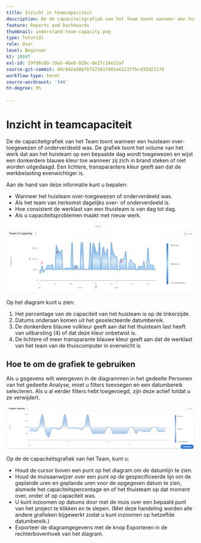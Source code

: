 ```yaml
---
title: Inzicht in teamcapaciteit
description: De de capaciteitgrafiek van het Team toont wanneer een huisteam over-toegewezen of onderverdeeld was.
feature: Reports and Dashboards
thumbnail: understand-team-capacity.png
type: Tutorial
role: User
level: Beginner
kt: 10047
exl-id: 59f86c60-19a5-4be6-920c-8e2fc18e52a7
source-git-commit: d0c842ad8bf6f52161f003a62237fbcd35d23176
workflow-type: tm+mt
source-wordcount: '344'
ht-degree: 0%

---
```


# Inzicht in teamcapaciteit

De de capaciteitgrafiek van het Team toont wanneer een huisteam over-toegewezen of onderverdeeld was. De grafiek toont het volume van het werk dat aan het huisteam op een bepaalde dag wordt toegewezen en wijst een donkerdere blauwe kleur toe wanneer zij zich in brand steken of niet worden uitgedaagd. Een lichtere, transparantere kleur geeft aan dat de werkbelasting evenwichtiger is.

Aan de hand van deze informatie kunt u bepalen:

* Wanneer het huisteam over-toegewezen of onderverdeeld was.
* Als het team van herkomst dagelijks over- of onderverdeeld is.
* Hoe consistent de werklast van een thuisteam is van dag tot dag.
* Als u capaciteitsproblemen maakt met nieuw werk.

![Een afbeelding die een tabel met de teamcapaciteit weergeeft met nummers op de gebieden die worden beschreven in de onderstaande opsommingstekens](assets/section-3-4.png)

Op het diagram kunt u zien:

1. Het percentage van de capaciteit van het huisteam is op de linkerzijde.
1. Datums onderaan komen uit het geselecteerde datumbereik.
1. De donkerdere blauwe vulkleur geeft aan dat het thuisteam last heeft van uitbarsting (4) of dat deze kleur onbetwist is.
1. De lichtere of meer transparante blauwe kleur geeft aan dat de werklast van het team van de thuiscomputer in evenwicht is

## Hoe te om de grafiek te gebruiken

Als u gegevens wilt weergeven in de diagrammen in het gedeelte Personen van het gedeelte Analyse, moet u filters toevoegen en een datumbereik selecteren. Als u al eerder filters hebt toegevoegd, zijn deze actief totdat u ze verwijdert.

![Een afbeelding met een tabel met teamcapaciteit](assets/section-3-5.png)

Op de de capaciteitsgrafiek van het Team, kunt u:

* Houd de cursor boven een punt op het diagram om de datumlijn te zien.
* Houd de muisaanwijzer over een punt op de gespecificeerde lijn om de geplande uren en geplande uren voor de opgegeven datum te zien, alsmede het capaciteitspercentage en of het thuisteam op dat moment over, onder of op capaciteit was.
* U kunt inzoomen op datums door met de muis over een bepaald punt van het project te klikken en te slepen. (Met deze handeling worden alle andere grafieken bijgewerkt zodat u kunt inzoomen op hetzelfde datumbereik.)
* Exporteer de diagramgegevens met de knop Exporteren in de rechterbovenhoek van het diagram.
